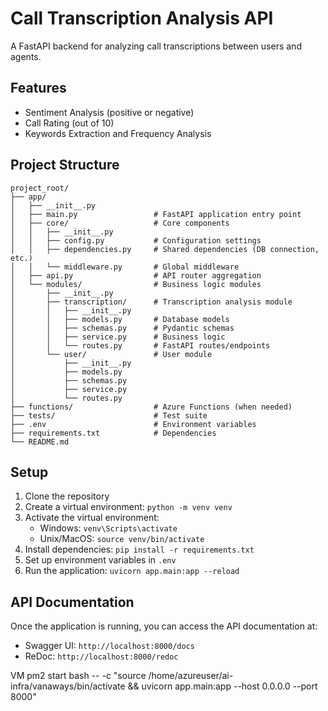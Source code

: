 # Call Transcription Analysis API

A FastAPI backend for analyzing call transcriptions between users and agents.

## Features

- Sentiment Analysis (positive or negative)
- Call Rating (out of 10)
- Keywords Extraction and Frequency Analysis

## Project Structure

```
project_root/
├── app/
│   ├── __init__.py
│   ├── main.py                 # FastAPI application entry point
│   ├── core/                   # Core components
│   │   ├── __init__.py
│   │   ├── config.py           # Configuration settings
│   │   ├── dependencies.py     # Shared dependencies (DB connection, etc.)
│   │   └── middleware.py       # Global middleware
│   ├── api.py                  # API router aggregation
│   └── modules/                # Business logic modules
│       ├── __init__.py
│       ├── transcription/      # Transcription analysis module
│       │   ├── __init__.py
│       │   ├── models.py       # Database models
│       │   ├── schemas.py      # Pydantic schemas
│       │   ├── service.py      # Business logic
│       │   └── routes.py       # FastAPI routes/endpoints
│       └── user/               # User module
│           ├── __init__.py
│           ├── models.py
│           ├── schemas.py
│           ├── service.py
│           └── routes.py
├── functions/                  # Azure Functions (when needed)
├── tests/                      # Test suite
├── .env                        # Environment variables
├── requirements.txt            # Dependencies
└── README.md
```

## Setup

1. Clone the repository
2. Create a virtual environment: `python -m venv venv`
3. Activate the virtual environment:
   - Windows: `venv\Scripts\activate`
   - Unix/MacOS: `source venv/bin/activate`
4. Install dependencies: `pip install -r requirements.txt`
5. Set up environment variables in `.env`
6. Run the application: `uvicorn app.main:app --reload`

## API Documentation

Once the application is running, you can access the API documentation at:
- Swagger UI: `http://localhost:8000/docs`
- ReDoc: `http://localhost:8000/redoc`


VM
pm2 start bash -- -c "source /home/azureuser/ai-infra/vanaways/bin/activate && uvicorn app.main:app --host 0.0.0.0 --port 8000"
